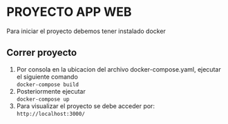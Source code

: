 # PROYECTO APP WEB
Para iniciar el proyecto debemos tener instalado docker

## Correr proyecto
1. Por consola en la ubicacion del archivo docker-compose.yaml, ejecutar el siguiente comando <br>
```docker-compose build```
2. Posteriormente ejecutar <br>
```docker-compose up```
3. Para visualizar el proyecto se debe acceder por: <br>
```http://localhost:3000/```